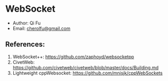# WebSocket
- Author: Qi Fu
- Email: cherolfu@gmail.com

## References:
1. WebSocket++: https://github.com/zaphoyd/websocketpp
2. CivetWeb: https://github.com/civetweb/civetweb/blob/master/docs/Building.md
3. Lightweight cppWebsocket: https://github.com/mnisjk/cppWebSockets